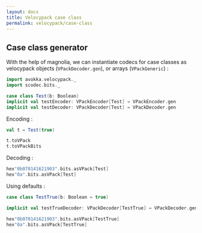```yaml
---
layout: docs
title: Velocypack case class
permalink: velocypack/case-class
---
```


## Case class generator

With the help of magnolia, we can instantiate codecs for case classes as velocypack objects (`VPackDecoder.gen`), or arrays (`VPackGeneric`) :

```scala mdoc:to-string
import avokka.velocypack._
import scodec.bits._

case class Test(b: Boolean)
implicit val testEncoder: VPackEncoder[Test] = VPackEncoder.gen
implicit val testDecoder: VPackDecoder[Test] = VPackDecoder.gen
```

Encoding :

```scala mdoc:to-string
val t = Test(true)

t.toVPack      
t.toVPackBits
```

Decoding :

```scala mdoc:to-string
hex"0b070141621903".bits.asVPack[Test]
hex"0a".bits.asVPack[Test]                                                                                         
```

Using defaults :

```scala mdoc:to-string
case class TestTrue(b: Boolean = true)        

implicit val testTrueDecoder: VPackDecoder[TestTrue] = VPackDecoder.gen

hex"0b070141621903".bits.asVPack[TestTrue]            
hex"0a".bits.asVPack[TestTrue]                                                                                                         
```
